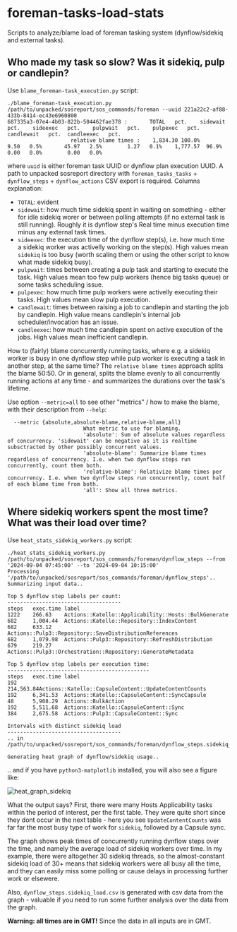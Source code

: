 # foreman-tasks-load-stats
Scripts to analyze/blame load of foreman tasking system (dynflow/sidekiq and external tasks).

## Who made my task so slow? Was it sidekiq, pulp or candlepin?

Use `blame_foreman-task_execution.py` script:

```
./blame_foreman-task_execution.py /path/to/unpacked/sosreport/sos_commands/foreman --uuid 221a22c2-af88-433b-8414-ec43e6960800
687335a3-07e4-4b03-822b-504462fae378 :       TOTAL   pct.    sidewait   pct.    sideexec   pct.    pulpwait   pct.    pulpexec   pct.  candlewait   pct.  candleexec   pct.
                    relative blame times :    1,834.30 100.0%        9.50   0.5%       45.97   2.5%        1.27   0.1%    1,777.57  96.9%        0.00   0.0%        0.00   0.0%
```

where `uuid` is either foreman task UUID or dynflow plan execution UUID. A path to unpacked sosreport directory with `foreman_tasks_tasks` + `dynflow_steps` + `dynflow_actions` CSV export is required. Columns explanation:

- `TOTAL`: evident
- `sidewait`: how much time sidekiq spent in waiting on something - either for idle sidekiq worer or between polling attempts (if no external task is still running). Roughly it is dynflow step's Real time minus execution time minus any external task times.
- `sideexec`: the execution time of the dynflow step(s), i.e. how much time a sidekiq worker was activelly working on the step(s). High values mean `sidekiq` is too busy (worth scaling them or using the other script to know what made sidekiq busy).
- `pulpwait`: times between creating a pulp task and starting to execute the task. High values mean too few pulp workers (hence big tasks queue) or some tasks scheduling issue.
- `pulpexec`: how much time pulp workers were activelly executing their tasks. High values mean slow pulp execution.
- `candlewait`: times between raising a job to candlepin and starting the job by candlepin. High value means candlepin's internal job scheduler/invocation has an issue.
- `candleexec`: how much time candlepin spent on active execution of the jobs. High values mean inefficient candlepin.

How to (fairly) blame concurrently running tasks, where e.g. a sidekiq worker is busy in one dynflow step while pulp worker is executing a task in another step, at the same time? The `relative blame times` approach splits the blame 50:50. Or in general, splits the blame evenly to all concurrently running actions at any time - and summarizes the durations over the task's lifetime.

Use option `--metric=all` to see other "metrics" / how to make the blame, with their description from `--help`:

```
  --metric {absolute,absolute-blame,relative-blame,all}
                        What metric to use for blaming.
                        'absolute': Sum of absolute values regardless of concurrency. 'sidewait' can be negative as it is realtime subsctracted by other possibly concurrent values.
                        'absolute-blame': Summarize blame times regardless of concurrency. I.e. when two dynflow steps run concurrently, count them both.
                        'relative-blame': Relativize blame times per concurrency. I.e. when two dynflow steps run concurrently, count half of each blame time from both.
                        'all': Show all three metrics.
```

## Where sidekiq workers spent the most time? What was their load over time?

Use `heat_stats_sidekiq_workers.py` script:

```
./heat_stats_sidekiq_workers.py /path/to/unpacked/sosreport/sos_commands/foreman/dynflow_steps --from '2024-09-04 07:45:00' --to '2024-09-04 10:15:00'
Processing '/path/to/unpacked/sosreport/sos_commands/foreman/dynflow_steps'..
Summarizing input data..

Top 5 dynflow step labels per count:
------------------------------------
steps   exec.time label
1222    266.63    Actions::Katello::Applicability::Hosts::BulkGenerate
682     1,004.44  Actions::Katello::Repository::IndexContent
682     633.12    Actions::Pulp3::Repository::SaveDistributionReferences
682     1,079.98  Actions::Pulp3::Repository::RefreshDistribution
679     219.27    Actions::Pulp3::Orchestration::Repository::GenerateMetadata

Top 5 dynflow step labels per execution time:
---------------------------------------------
steps   exec.time label
192     214,563.84Actions::Katello::CapsuleContent::UpdateContentCounts
192     6,341.53  Actions::Katello::CapsuleContent::SyncCapsule
48      5,908.29  Actions::BulkAction
192     5,511.68  Actions::Katello::CapsuleContent::Sync
384     2,675.58  Actions::Pulp3::CapsuleContent::Sync

Intervals with distinct sidekiq load
------------------------------------
.. in /path/to/unpacked/sosreport/sos_commands/foreman/dynflow_steps.sidekiq_load.csv

Generating heat graph of dynflow/sidekiq usage..
```

.. and if you have `python3-matplotlib` installed, you will also see a figure like:

![heat_graph_sidekiq](https://github.com/user-attachments/assets/8743508a-be5b-4460-b0ca-86691e953eca)

What the output says? First, there were many Hosts Applicability tasks within the period of interest, per the first table. They were quite short since they dont occur in the next table - here you see `UpdateContentCounts` was far far the most busy type of work for `sidekiq`, followed by a Capsule sync.

The graph shows peak times of concurrently running dynflow steps over the time, and namely the average load of sidekiq workers over time. In my example, there were altogether 30 sidekiq threads, so the almost-constant sidekiq load of 30+ means that sidekiq workers were all busy all the time, and they can easily miss some polling or cause delays in processing further work or elsewere.

Also, `dynflow_steps.sidekiq_load.csv` is generated with csv data from the graph - valuable if you need to run some further analysis over the data from the graph.

**Warning: all times are in GMT!** Since the data in all inputs are in GMT.
